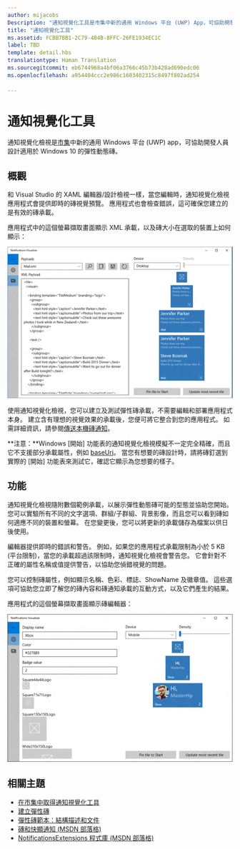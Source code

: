 ```yaml
---
author: mijacobs
Description: "通知視覺化工具是市集中新的通用 Windows 平台 (UWP) App，可協助開發人員設計適用於 Windows 10 的彈性動態磚。"
title: "通知視覺化工具"
ms.assetid: FCBB7BB1-2C79-484B-8FFC-26FE1934EC1C
label: TBD
template: detail.hbs
translationtype: Human Translation
ms.sourcegitcommit: eb6744968a4bf06a3766c45b73b428ad690edc06
ms.openlocfilehash: a954404ccc2e986c1603402315c8497f802ad254

---
```

# 通知視覺化工具

<link rel="stylesheet" href="https://az835927.vo.msecnd.net/sites/uwp/Resources/css/custom.css"> 


通知視覺化檢視是[市集](https://www.microsoft.com/store/apps/notifications-visualizer/9nblggh5xsl1)中新的通用 Windows 平台 (UWP) app，可協助開發人員設計適用於 Windows 10 的彈性動態磚。

## 概觀


和 Visual Studio 的 XAML 編輯器/設計檢視一樣，當您編輯時，通知視覺化檢視應用程式會提供即時的磚視覺預覽。 應用程式也會檢查錯誤，這可確保您建立的是有效的磚承載。

應用程式中的這個螢幕擷取畫面顯示 XML 承載，以及磚大小在選取的裝置上如何顯示：

![含有程式碼與磚的通知視覺化檢視應用程式編輯器的螢幕擷取畫面](images/notif-visualizer-001.png)

 

使用通知視覺化檢視，您可以建立及測試彈性磚承載，不需要編輯和部署應用程式本身。 建立含有理想的視覺效果的承載後，您便可將它整合到您的應用程式。 如需詳細資訊，請參閱[傳送本機磚通知](tiles-and-notifications-sending-a-local-tile-notification.md)。

**注意：**Windows [開始] 功能表的通知視覺化檢視模擬不一定完全精確，而且它不支援部分承載屬性，例如 [baseUri](https://msdn.microsoft.com/library/windows/apps/br208712)。 當您有想要的磚設計時，請將磚釘選到實際的 [開始] 功能表來測試它，確認它顯示為您想要的樣子。

 

## 功能


通知視覺化檢視隨附數個範例承載，以展示彈性動態磚可能的型態並協助您開始。 您可以實驗所有不同的文字選項、群組/子群組、背景影像，而且您可以看到磚如何適應不同的裝置和螢幕。 在您變更後，您可以將更新的承載儲存為檔案以供日後使用。

編輯器提供即時的錯誤和警告。 例如，如果您的應用程式承載限制為小於 5 KB (平台限制)，當您的承載超過該限制時，通知視覺化檢視會警告您。 它會針對不正確的屬性名稱或值提供警告，以協助您偵錯視覺的問題。

您可以控制磚屬性，例如顯示名稱、色彩、標誌、ShowName 及徽章值。 這些選項可協助您立即了解您的磚內容和磚通知承載的互動方式，以及它們產生的結果。

應用程式的這個螢幕擷取畫面顯示磚編輯器：

![含有磚的通知視覺化工具編輯器的螢幕擷取畫面](images/notif-visualizer-004.png)

 

## 相關主題


* [在市集中取得通知視覺化工具](https://www.microsoft.com/store/apps/notifications-visualizer/9nblggh5xsl1)
* [建立彈性磚](tiles-and-notifications-create-adaptive-tiles.md)
* [彈性磚範本：結構描述和文件](tiles-and-notifications-adaptive-tiles-schema.md)
* [磚和快顯通知 (MSDN 部落格)](http://blogs.msdn.com/b/tiles_and_toasts/)
* [NotificationsExtensions 程式庫 (MSDN 部落格)](http://blogs.msdn.com/b/tiles_and_toasts/archive/2015/08/20/introducing-notificationsextensions-for-windows-10.aspx)
 

 







<!--HONumber=Aug16_HO3-->


